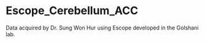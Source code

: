 # Escope_Cerebellum_ACC
Data acquired by Dr. Sung Won Hur using Escope developed in the Golshani lab. 
